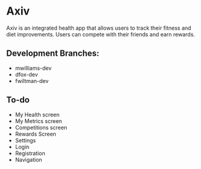 # Axiv
Axiv is an integrated health app that allows users to track their fitness and
diet improvements. Users can compete with their friends and earn rewards.
## Development Branches:
* mwilliams-dev
* dfox-dev
* fwiltman-dev
## To-do
* My Health screen
* My Metrics screen
* Competitions screen
* Rewards Screen
* Settings
* Login
* Registration
* Navigation
